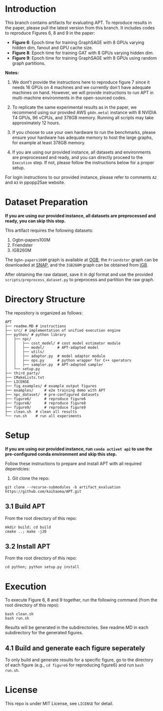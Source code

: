 # Introduction

This branch contains artifacts for evaluating APT. To reproduce results in the paper, please pull the latest version from this branch. It includes codes to reproduce Figures 6, 8 and 9 in the paper:

- **Figure 6**: Epoch time for training GraphSAGE with 8 GPUs varying hidden dim, fanout and GPU cache size.
- **Figure 8**: Epoch time for training GAT with 8 GPUs varying hidden dim.
- **Figure 9**: Epoch time for training GraphSAGE with 8 GPUs using random graph partitions.

**Notes:**

1. We dont't provide the instructions here to reproduce figure 7 since it needs 16 GPUs on 4 machines and we currently don't have adequate machines on hand. However, we will provide instructions to run APT in multi-machine environments in the open-sourced codes.

2. To replicate the same experimental results as in the paper, we recommend using our provided AWS `g4dn.metal` instance with 8 NVIDIA T4 GPUs, 96 vCPUs, and 378GB memory. Running all scripts may take approximately 12 hours.

3. If you choose to use your own hardware to run the benchmarks, please ensure your hardware has adequate memory to host the large graphs, for example at least 378GB memory.

4. If you are using our provided instance, all datasets and environments are preprocessed and ready, and you can directly proceed to the `Execution` step. If not, please follow the instructions below for a proper setup.

For login instructions to our provided instance, please refer to comments `A2` and `A3` in ppopp25ae website.

# Dataset Preparation

__If you are using our provided instance, all datasets are preprocessed and ready, you can skip this step.__

This artifact requires the following datasets:

1. Ogbn-papers100M
2. Friendster
3. IGB260M

The `Ogbn-papers100M` graph is available at [OGB](https://ogb.stanford.edu/), the `Friendster` graph can be downloaded at [SNAP](https://snap.stanford.edu/data/), and the `IGB260M` graph can be obtained from [IGB](https://github.com/IllinoisGraphBenchmark/IGB-Datasets/tree/main).

After obtaining the raw dataset, save it in dgl format and use the provided `scripts/preprocess_dataset.py` to preprocess and partition the raw graph.

# Directory Structure

The repository is organized as follows:

```shell
APT
├── readme.MD # instructions
├── src/ # implementation of unified execution engine
├── python/ # python library
│   ├── npc/
│   │   ├── cost_model/ # cost model estimator module
│   │   ├── model/      # APT-adapted model
│   │   ├── utils/
│   │   ├── adaptor.py  # model adaptor module 
│   │   ├── ops.py      # python wrapper for C++ operators
│   │   ├── sampler.py  # APT-adapted sampler
│   └── setup.py
├── third_party/
├── CMakeLists.txt
├── LICENSE
├── fig_examples/ # example output figures
├── examples/     # e2e training demo with APT
├── npc_dataset/  # pre-configured datasets
├── figure6/      # reproduce figure6
├── figure8/      # reproduce figure8
├── figure9/      # reproduce figure9
├── clean.sh  # clean all results
└── run.sh    # run all experiments
```

# Setup

__If you are using our provided instance, run `conda activet ap2` to use the pre-configured conda environment and skip this step.__

Follow these instructions to prepare and install APT with all required dependcies:

1. Git clone the repo:
```shell
git clone --recurse-submodules -b artifact_evaluation https://github.com/kaihaoma/APT.git
```

## 3.1 Build APT

From the root directory of this repo:
```shell
mkdir build; cd build
cmake ..; make -j20
```

## 3.2 Install APT

From the root directory of this repo:
```shell
cd python; python setup.py install
```

# Execution

To execute Figure 6, 8 and 9 together, run the following command (from the root directory of this repo):
```shell
bash clean.sh
bash run.sh
```

Results will be generated in the subdirectories. See readme.MD in each subdirectory for the generated figures.

## 4.1 Build and generate each figure seperately

To only build and generate results for a specific figure, go to the directory of each figure (e.g., `cd figure6` for reproducing figure6) and run `bash run.sh`.

# License

This repo is under MIT License, see `LICENSE` for detail.